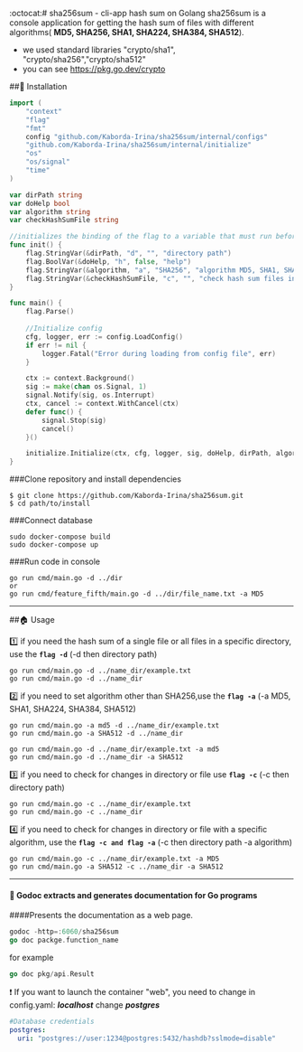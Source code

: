 :octocat:# sha256sum - cli-app hash sum on Golang
sha256sum is a console application for getting the hash sum of files with different algorithms( **MD5, SHA256, SHA1, SHA224, SHA384, SHA512**).

+ we used standard libraries "crypto/sha1", "crypto/sha256","crypto/sha512"
+ you can see https://pkg.go.dev/crypto

##:hammer: Installation
```go
import (
	"context"
	"flag"
	"fmt"
	config "github.com/Kaborda-Irina/sha256sum/internal/configs"
	"github.com/Kaborda-Irina/sha256sum/internal/initialize"
	"os"
	"os/signal"
	"time"
)

var dirPath string
var doHelp bool
var algorithm string
var checkHashSumFile string

//initializes the binding of the flag to a variable that must run before the main() function
func init() {
	flag.StringVar(&dirPath, "d", "", "directory path")
	flag.BoolVar(&doHelp, "h", false, "help")
	flag.StringVar(&algorithm, "a", "SHA256", "algorithm MD5, SHA1, SHA224, SHA256, SHA384, SHA512, default: SHA256")
	flag.StringVar(&checkHashSumFile, "c", "", "check hash sum files in directory")
}

func main() {
	flag.Parse()
	
	//Initialize config
	cfg, logger, err := config.LoadConfig()
	if err != nil {
		logger.Fatal("Error during loading from config file", err)
	}

	ctx := context.Background()
	sig := make(chan os.Signal, 1)
	signal.Notify(sig, os.Interrupt)
	ctx, cancel := context.WithCancel(ctx)
	defer func() {
		signal.Stop(sig)
		cancel()
	}()

	initialize.Initialize(ctx, cfg, logger, sig, doHelp, dirPath, algorithm, checkHashSumFile)
}
```
###Clone repository and install dependencies
```
$ git clone https://github.com/Kaborda-Irina/sha256sum.git
$ cd path/to/install
```
###Сonnect database
```
sudo docker-compose build
sudo docker-compose up
```

###Run code in console
```
go run cmd/main.go -d ../dir
or
go run cmd/feature_fifth/main.go -d ../dir/file_name.txt -a MD5
```
____
##:house: Usage

:one: if you need the hash sum of a single file or all files in a specific directory, use the **`flag -d`** (-d then directory path)
```
go run cmd/main.go -d ../name_dir/example.txt
go run cmd/main.go -d ../name_dir
```

:two: if you need to set algorithm other than SHA256,use the **`flag -a`** (-a MD5, SHA1, SHA224, SHA384, SHA512)
```
go run cmd/main.go -a md5 -d ../name_dir/example.txt 
go run cmd/main.go -a SHA512 -d ../name_dir

go run cmd/main.go -d ../name_dir/example.txt -a md5
go run cmd/main.go -d ../name_dir -a SHA512
```

:three: if you need to check for changes in directory or file use **`flag -c`** (-c then directory path)
```
go run cmd/main.go -c ../name_dir/example.txt 
go run cmd/main.go -c ../name_dir
```
:four: if you need to check for changes in directory or file with a specific algorithm, use the **`flag -c and flag -a`** (-c then directory path -a algorithm)
```
go run cmd/main.go -c ../name_dir/example.txt -a MD5
go run cmd/main.go -a SHA512 -c ../name_dir -a SHA512
```
___________________________
#### :notebook_with_decorative_cover: Godoc extracts and generates documentation for Go programs
####Presents the documentation as a web page.
```go
godoc -http=:6060/sha256sum
go doc packge.function_name
```
for example
```go
go doc pkg/api.Result
```

:heavy_exclamation_mark: If you want to launch the container "web", you need to change in config.yaml:
**_localhost_** change **_postgres_**
```yaml
#Database credentials
postgres:
  uri: "postgres://user:1234@postgres:5432/hashdb?sslmode=disable"
```